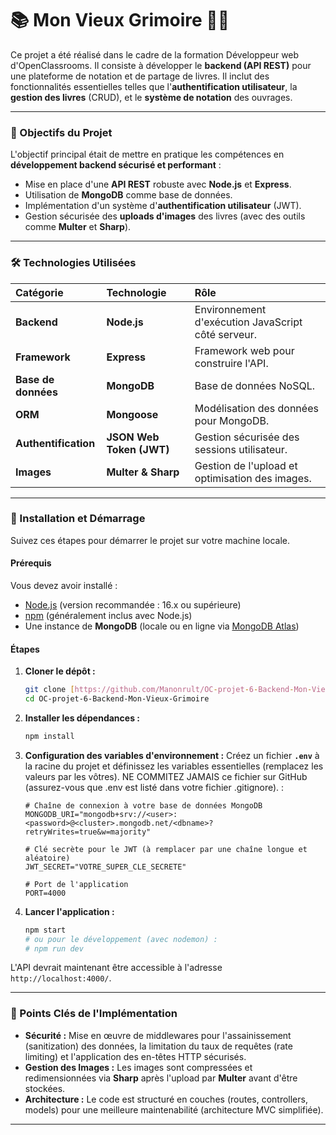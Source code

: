 # 📚 Mon Vieux Grimoire 🧙‍♂️

Ce projet a été réalisé dans le cadre de la formation Développeur web d'OpenClassrooms. Il consiste à développer le **backend (API REST)** pour une plateforme de notation et de partage de livres. Il inclut des fonctionnalités essentielles telles que l'**authentification utilisateur**, la **gestion des livres** (CRUD), et le **système de notation** des ouvrages.

---

### 🌟 Objectifs du Projet

L'objectif principal était de mettre en pratique les compétences en **développement backend sécurisé et performant** :

- Mise en place d'une **API REST** robuste avec **Node.js** et **Express**.
- Utilisation de **MongoDB** comme base de données.
- Implémentation d'un système d'**authentification utilisateur** (JWT).
- Gestion sécurisée des **uploads d'images** des livres (avec des outils comme **Multer** et **Sharp**).

---

### 🛠️ Technologies Utilisées

| Catégorie            | Technologie              | Rôle                                               |
| :------------------- | :----------------------- | :------------------------------------------------- |
| **Backend**          | **Node.js**              | Environnement d'exécution JavaScript côté serveur. |
| **Framework**        | **Express**              | Framework web pour construire l'API.               |
| **Base de données**  | **MongoDB**              | Base de données NoSQL.                             |
| **ORM**              | **Mongoose**             | Modélisation des données pour MongoDB.             |
| **Authentification** | **JSON Web Token (JWT)** | Gestion sécurisée des sessions utilisateur.        |
| **Images**           | **Multer & Sharp**       | Gestion de l'upload et optimisation des images.    |

---

### 🚀 Installation et Démarrage

Suivez ces étapes pour démarrer le projet sur votre machine locale.

#### Prérequis

Vous devez avoir installé :

- [Node.js](https://nodejs.org/) (version recommandée : 16.x ou supérieure)
- [npm](https://www.npmjs.com/) (généralement inclus avec Node.js)
- Une instance de **MongoDB** (locale ou en ligne via [MongoDB Atlas](https://www.mongodb.com/cloud/atlas))

#### Étapes

1.  **Cloner le dépôt :**

    ```bash
    git clone [https://github.com/Manonrult/OC-projet-6-Backend-Mon-Vieux-Grimoire](https://github.com/Manonrult/OC-projet-6-Backend-Mon-Vieux-Grimoire)
    cd OC-projet-6-Backend-Mon-Vieux-Grimoire
    ```

2.  **Installer les dépendances :**

    ```bash
    npm install
    ```

3.  **Configuration des variables d'environnement :**
    Créez un fichier **`.env`** à la racine du projet et définissez les variables essentielles (remplacez les valeurs par les vôtres). NE COMMITEZ JAMAIS ce fichier sur GitHub (assurez-vous que .env est listé dans votre fichier .gitignore). :

    ```
    # Chaîne de connexion à votre base de données MongoDB
    MONGODB_URI="mongodb+srv://<user>:<password>@<cluster>.mongodb.net/<dbname>?retryWrites=true&w=majority"

    # Clé secrète pour le JWT (à remplacer par une chaîne longue et aléatoire)
    JWT_SECRET="VOTRE_SUPER_CLE_SECRETE"

    # Port de l'application
    PORT=4000
    ```

4.  **Lancer l'application :**
    ```bash
    npm start
    # ou pour le développement (avec nodemon) :
    # npm run dev
    ```

L'API devrait maintenant être accessible à l'adresse `http://localhost:4000/`.

---

### 📑 Points Clés de l'Implémentation

- **Sécurité :** Mise en œuvre de middlewares pour l'assainissement (sanitization) des données, la limitation du taux de requêtes (rate limiting) et l'application des en-têtes HTTP sécurisés.
- **Gestion des Images :** Les images sont compressées et redimensionnées via **Sharp** après l'upload par **Multer** avant d'être stockées.
- **Architecture :** Le code est structuré en couches (routes, controllers, models) pour une meilleure maintenabilité (architecture MVC simplifiée).

---

